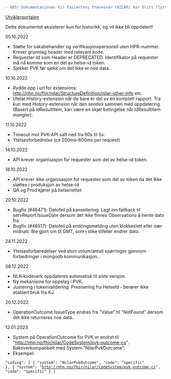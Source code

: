 ```diff
- OBS! Dokumentasjonen til Pasientens Prøvesvar (NILAR) har blitt flyttet til UtviklerPortalen
```

[Utviklerportalen](https://utviklerportal.nhn.no/informasjonstjenester/pasientens-proevesvar/pasientens-proevesvar-release-notes/)

Dette dokumentet eksisterer kun for historikk, og vil ikke bli oppdatert!

05.10.2022

* Støtte for saksbehandler og verifikasjonspersonell uten HPR-nummer. Krever grunnlag header med relevant kode.
* Requester-Id som Header er DEPRECATED. Identifikator på requester må nå komme som en del av helse-id token.
* Sjekker PVK før sjekk om det ikke er noe data.

10.10.2022

* Rydde opp i url for extensions: http://nhn.no/fhir/nilar/StructureDefinition/nilar-other-info etc.
* Utelat History-extension når de bare er del av en komplett rapport. Tra kun med History-extension når den sendes sammen med oppdatering. (Basert på IdResultItem, kan være en skjør betingelse når IdResultItem mangler).

11.10.2022

* Timeout mot PVK-API satt ned fra 60s til 5s.
* Ytelsesforbedrelse (ca 200ms-600ms per request)

14.10.2022

* API krever organisasjon for requester som del av helse-id token.

18.10.2022

* API krever ikke organisasjon for requester som del av token da det ikke støttes i produksjon av helse-id
* QA og Prod kjører på helsenettet

20.10.2022
* Bugfix (#46471): Datofeil på kansellering. Lagt inn fallback til servReport.IssueDate dersom det ikke finnes Observations å hente dato fra.
* Bugfix (#46517): Datofeil på endringsmelding uten klokkeslett eller nær midnatt. Ble gjort om til GMT, som i slike tilfeller endrer dato.

24.11.2022
* Ytelsesforberedelser ved stort volum/antall spørringer gjennom forbedringer i mongodb kommunikasjon.

08.12.2022
* NLK-kodeverk oppdateres automatisk til siste versjon.
* Ny mekanisme for oppslag i PVK.
* Justering i tokenvalidering. Presisering fra HelseId - berører ikke etablert bruk fra KJ.

20.12.2022
* OperationOutcome.IssueType endres fra "Value" til "NotFound" dersom det ikke returneres noe data.

12.01.2023
* System på OperationOutcome for PVK er endret til "http://nhn.no/fhir/nilar/CodeSystem/pvk-outcome-cs". Bakoverkompatibelt med System "NilarPvkOutcome".
* Eksempel:

<code>"coding": [
    {
        "system": "NilarPvkOutcome",
        "code": "Specific"
    },
    {
        "system": "http://nhn.no/fhir/nilar/CodeSystem/pvk-outcome-cs",
        "code": "Specific"
    }
]
</code>
